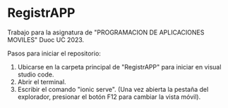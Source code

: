 # RegistrAPP
Trabajo para la asignatura de "PROGRAMACION DE APLICACIONES MOVILES" Duoc UC 2023.

Pasos para iniciar el repositorio:

  1. Ubicarse en la carpeta principal de "RegistrAPP" para iniciar en visual studio code.
  2. Abrir el terminal.
  3. Escribir el comando "ionic serve".
     (Una vez abierta la pestaña del explorador, presionar el botón F12 para cambiar la vista móvil).
